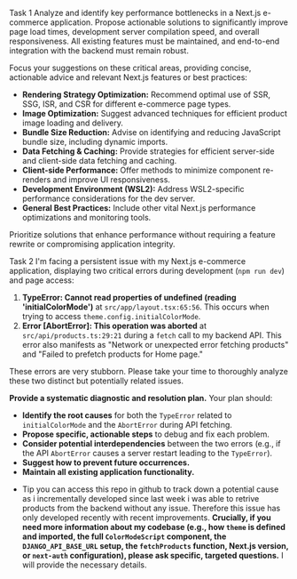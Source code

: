Task 1
Analyze and identify key performance bottlenecks in a Next.js e-commerce application. Propose actionable solutions to significantly improve page load times, development server compilation speed, and overall responsiveness. All existing features must be maintained, and end-to-end integration with the backend must remain robust.

Focus your suggestions on these critical areas, providing concise, actionable advice and relevant Next.js features or best practices:

* **Rendering Strategy Optimization:** Recommend optimal use of SSR, SSG, ISR, and CSR for different e-commerce page types.
* **Image Optimization:** Suggest advanced techniques for efficient product image loading and delivery.
* **Bundle Size Reduction:** Advise on identifying and reducing JavaScript bundle size, including dynamic imports.
* **Data Fetching & Caching:** Provide strategies for efficient server-side and client-side data fetching and caching.
* **Client-side Performance:** Offer methods to minimize component re-renders and improve UI responsiveness.
* **Development Environment (WSL2):** Address WSL2-specific performance considerations for the dev server.
* **General Best Practices:** Include other vital Next.js performance optimizations and monitoring tools.

Prioritize solutions that enhance performance without requiring a feature rewrite or compromising application integrity.


Task 2
I'm facing a persistent issue with my Next.js e-commerce application, displaying two critical errors during development (`npm run dev`) and page access:

1.  **TypeError: Cannot read properties of undefined (reading 'initialColorMode')** at `src/app/layout.tsx:65:56`. This occurs when trying to access `theme.config.initialColorMode`.
2.  **Error [AbortError]: This operation was aborted** at `src/api/products.ts:29:21` during a `fetch` call to my backend API. This error also manifests as "Network or unexpected error fetching products" and "Failed to prefetch products for Home page."

These errors are very stubborn. Please take your time to thoroughly analyze these two distinct but potentially related issues.

**Provide a systematic diagnostic and resolution plan.** Your plan should:

* **Identify the root causes** for both the `TypeError` related to `initialColorMode` and the `AbortError` during API fetching.
* **Propose specific, actionable steps** to debug and fix each problem.
* **Consider potential interdependencies** between the two errors (e.g., if the API `AbortError` causes a server restart leading to the `TypeError`).
* **Suggest how to prevent future occurrences.**
* **Maintain all existing application functionality.**
- Tip you can access this repo in github to track down a potential cause as i incrementally developed since last week i was able to retrive products from the backend without any issue. Therefore this issue has only developed recently with recent improvements.
**Crucially, if you need more information about my codebase (e.g., how `theme` is defined and imported, the full `ColorModeScript` component, the `DJANGO_API_BASE_URL` setup, the `fetchProducts` function, Next.js version, or `next-auth` configuration), please ask specific, targeted questions.** I will provide the necessary details.
